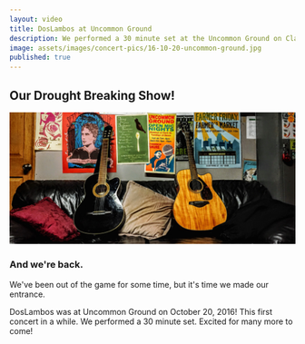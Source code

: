 ```yaml
---
layout: video
title: DosLambos at Uncommon Ground
description: We performed a 30 minute set at the Uncommon Ground on Clark
image: assets/images/concert-pics/16-10-20-uncommon-ground.jpg
published: true
---
```


<!-- Content -->
<h2 id="content">Our Drought Breaking Show!</h2>

<div class="row 50% uniform">

  <div class="4u">
    <span class="image fit">
      <img src="/assets/images/concert-pics/16-10-20-uncommon-ground.jpg" alt="DosLambos Performing Music at Uncommon Ground" />
    </span>
  </div>
</div>
<div class="row">
		<h3>And we're back.</h3>
        <p>We've been out of the game for some time, but it's time we made our entrance.</p>
        <p>DosLambos was at Uncommon Ground on October 20, 2016! This first concert in a while. We performed a 30 minute set. Excited for many more to come!</p>
	</div>
</div>
